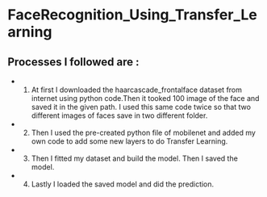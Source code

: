 # FaceRecognition_Using_Transfer_Learning
## Processes I followed are :
* 1. At first I downloaded the haarcascade_frontalface dataset from internet using python code.Then it tooked 100 image of the face and saved it in the given path. I used this same code twice so that two different images of faces save in two different folder.
* 2. Then I used the pre-created python file of mobilenet and added my own code to add some new layers to do Transfer Learning.
* 3. Then I fitted my dataset and build the model. Then I saved the model.
* 4. Lastly I loaded the saved model and did the prediction.
